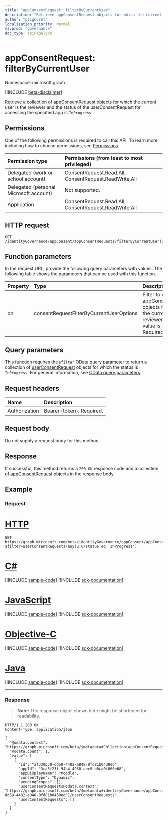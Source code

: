```yaml
---
title: "appConsentRequest: filterByCurrentUser"
description: "Retrieve appConsentRequest objects for which the current user is the reviewer."
author: "psignoret"
localization_priority: Normal
ms.prod: "governance"
doc_type: apiPageType
---
```


# appConsentRequest: filterByCurrentUser
Namespace: microsoft.graph

[!INCLUDE [beta-disclaimer](../../includes/beta-disclaimer.md)]

Retrieve a collection of [appConsentRequest](../resources/appconsentrequest.md) objects for which the current user is the reviewer and the status of the userConsentRequest for accessing the specified app is `InProgress`.

## Permissions
One of the following permissions is required to call this API. To learn more, including how to choose permissions, see [Permissions](/graph/permissions-reference).

|Permission type|Permissions (from least to most privileged)|
|:---|:---|
|Delegated (work or school account)|ConsentRequest.Read.All, ConsentRequest.ReadWrite.All|
|Delegated (personal Microsoft account)|Not supported.|
|Application|ConsentRequest.Read.All, ConsentRequest.ReadWrite.All|

## HTTP request

<!-- {
  "blockType": "ignored"
}
-->
``` http
GET /identityGovernance/appConsent/appConsentRequests/filterByCurrentUser(on='parameterValue')
```

## Function parameters
In the request URL, provide the following query parameters with values.
The following table shows the parameters that can be used with this function.

|Property|Type|Description|
|:---|:---|:---|
|on|consentRequestFilterByCurrentUserOptions|Filter to query appConsentRequest objects for which the current user is a reviewer. Allowed value is `reviewer`. Required.|

## Query parameters
This function requires the `$filter` OData query parameter to return a collection of [userConsentRequest](../resources/userconsentrequest.md) objects for which the status is `InProgress`. For general information, see [OData query parameters](/graph/query-parameters).

## Request headers
|Name|Description|
|:---|:---|
|Authorization|Bearer {token}. Required.|

## Request body
Do not supply a request body for this method.

## Response

If successful, this method returns a `200 OK` response code and a collection of [appConsentRequest](../resources/appconsentrequest.md) objects in the response body.

## Example

### Request

# [HTTP](#tab/http)
<!-- {
  "blockType": "request",
  "name": "appconsentrequest_filterbycurrentuser"
}
-->
``` http
GET https://graph.microsoft.com/beta/identityGovernance/appConsent/appConsentRequests/filterByCurrentUser(on='reviewer')?$filter=userConsentRequests/any(u:u/status eq 'InProgress')
```
# [C#](#tab/csharp)
[!INCLUDE [sample-code](../includes/snippets/csharp/appconsentrequest-filterbycurrentuser-csharp-snippets.md)]
[!INCLUDE [sdk-documentation](../includes/snippets/snippets-sdk-documentation-link.md)]

# [JavaScript](#tab/javascript)
[!INCLUDE [sample-code](../includes/snippets/javascript/appconsentrequest-filterbycurrentuser-javascript-snippets.md)]
[!INCLUDE [sdk-documentation](../includes/snippets/snippets-sdk-documentation-link.md)]

# [Objective-C](#tab/objc)
[!INCLUDE [sample-code](../includes/snippets/objc/appconsentrequest-filterbycurrentuser-objc-snippets.md)]
[!INCLUDE [sdk-documentation](../includes/snippets/snippets-sdk-documentation-link.md)]

# [Java](#tab/java)
[!INCLUDE [sample-code](../includes/snippets/java/appconsentrequest-filterbycurrentuser-java-snippets.md)]
[!INCLUDE [sdk-documentation](../includes/snippets/snippets-sdk-documentation-link.md)]

---



### Response
>**Note:** The response object shown here might be shortened for readability.
<!-- {
  "blockType": "response",
  "truncated": true,
  "@odata.type": "Collection(microsoft.graph.appConsentRequest)"
}
-->
``` http
HTTP/1.1 200 OK
Content-Type: application/json

{
  "@odata.context": "https://graph.microsoft.com/beta/$metadata#Collection(appConsentRequest)",
  "@odata.count": 1,
  "value": [
    {
      "id": "af330b30-dd59-4482-a848-0fd81b0438ed",
      "appId": "3ca5f23f-94b4-4930-aec9-b8ca0f060e68",
      "appDisplayName": "Moodle",
      "consentType": "Dynamic",
      "pendingScopes": [],
      "userConsentRequests@odata.context": "https://graph.microsoft.com/beta/$metadata#identityGovernance/appConsent/appConsentRequests('af330b30-dd59-4482-a848-0fd81b0438ed')/userConsentRequests",
      "userConsentRequests": []
    }
  ]
}
```

